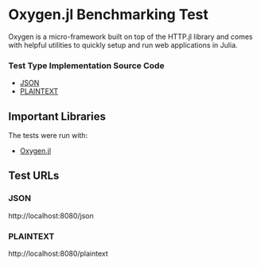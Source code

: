 # Oxygen.jl Benchmarking Test

Oxygen is a micro-framework built on top of the HTTP.jl library and comes with helpful utilities to quickly setup and run web applications in Julia.

### Test Type Implementation Source Code

* [JSON](Relative/Path/To/Your/Source/File)
* [PLAINTEXT](Relative/Path/To/Your/Source/File)

## Important Libraries
The tests were run with:
* [Oxygen.jl](https://github.com/OxygenFramework/Oxygen.jl)

## Test URLs
### JSON

http://localhost:8080/json

### PLAINTEXT

http://localhost:8080/plaintext
